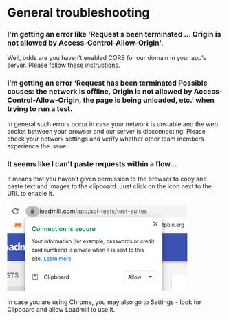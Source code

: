 # General troubleshooting

### I'm getting an error like 'Request s been terminated ... Origin is not allowed by Access-Control-Allow-Origin'.

Well, odds are you haven’t enabled CORS for our domain in your app’s server. Please follow [these instructions](https://docs.loadmill.com/load-testing/setup/testing-with-cors).

### I’m getting an error ‘Request has been terminated Possible causes: the network is offline, Origin is not allowed by Access-Control-Allow-Origin, the page is being unloaded, etc.’ when trying to run a test.&#x20;

In general such errors occur in case your network is unstable and the web socket between your browser and our server is disconnecting. Please check your network settings and verify whether other team members experience the issue.

### It seems like I can't paste requests within a flow...

It means that you haven’t given permission to the browser to copy and paste text and images to the clipboard. Just click on the icon next to the URL to enable it.

![](../.gitbook/assets/screen-shot-2021-04-04-at-17.11.32.png)

In case you are using Chrome, you may also go to Settings - look for Clipboard and allow Loadmill to use it.&#x20;
